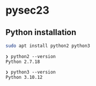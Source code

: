 # pysec23

## Python installation

```sh
sudo apt install python2 python3
```

```console
❯ python2 --version
Python 2.7.18

❯ python3 --version
Python 3.10.12
```
